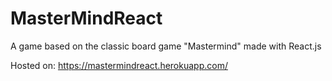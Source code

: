 # MasterMindReact
A game based on the classic board game "Mastermind" made with React.js

Hosted on:
https://mastermindreact.herokuapp.com/